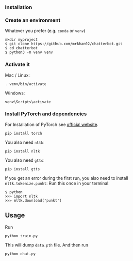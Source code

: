 ### Installation

### Create an environment
Whatever you prefer (e.g. `conda` or `venv`)
```console
mkdir myproject
$ git clone https://github.com/mrkhan02/chatterbot.git
$ cd chatterbot
$ python3 -m venv venv
```

### Activate it
Mac / Linux:
```console
. venv/bin/activate
```
Windows:
```console
venv\Scripts\activate
```
### Install PyTorch and dependencies

For Installation of PyTorch see [official website](https://pytorch.org/).
 ```console
pip install torch
 ```

You also need `nltk`:
 ```console
pip install nltk
 ```
 You also need `gtts`:
 ```console
pip install gtts
 ```

If you get an error during the first run, you also need to install `nltk.tokenize.punkt`:
Run this once in your terminal:
 ```console
$ python
>>> import nltk
>>> nltk.download('punkt')
```

## Usage
Run
```console
python train.py
```
This will dump `data.pth` file. And then run
```console
python chat.py
```
